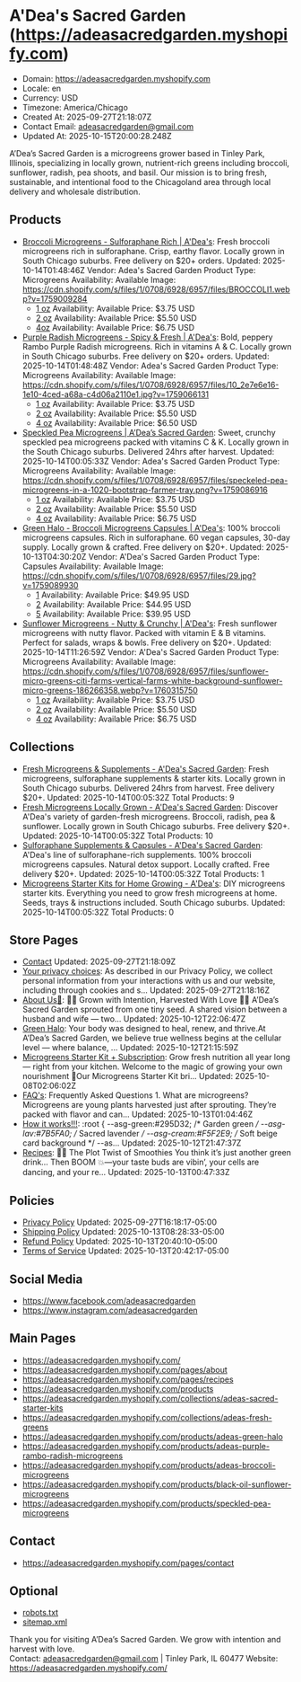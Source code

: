 # A'Dea's Sacred Garden (https://adeasacredgarden.myshopify.com)

- Domain: https://adeasacredgarden.myshopify.com
- Locale: en
- Currency: USD
- Timezone: America/Chicago
- Created At: 2025-09-27T21:18:07Z
- Contact Email: adeasacredgarden@gmail.com
- Updated At: 2025-10-15T20:00:28.248Z

A’Dea’s Sacred Garden is a microgreens grower based in Tinley Park, Illinois, specializing in locally grown, nutrient-rich greens including broccoli, sunflower, radish, pea shoots, and basil. Our mission is to bring fresh, sustainable, and intentional food to the Chicagoland area through local delivery and wholesale distribution.


## Products

- [Broccoli Microgreens - Sulforaphane Rich | A'Dea's](https://adeasacredgarden.myshopify.com/products/adeas-broccoli-microgreens): Fresh broccoli microgreens rich in sulforaphane. Crisp, earthy flavor. Locally grown in South Chicago suburbs. Free delivery on $20+ orders.
  Updated: 2025-10-14T01:48:46Z
  Vendor: Adea's Sacred Garden
  Product Type: Microgreens
  Availability: Available
  Image: https://cdn.shopify.com/s/files/1/0708/6928/6957/files/BROCCOLI1.webp?v=1759009284
  - [1 oz](https://adeasacredgarden.myshopify.com/products/adeas-broccoli-microgreens?variant=44242427084845)
    Availability: Available
    Price: $3.75 USD
  - [2 oz](https://adeasacredgarden.myshopify.com/products/adeas-broccoli-microgreens?variant=44242427117613)
    Availability: Available
    Price: $5.50 USD
  - [4oz](https://adeasacredgarden.myshopify.com/products/adeas-broccoli-microgreens?variant=44242427150381)
    Availability: Available
    Price: $6.75 USD
- [Purple Radish Microgreens - Spicy & Fresh | A'Dea's](https://adeasacredgarden.myshopify.com/products/adeas-purple-rambo-radish-microgreens): Bold, peppery Rambo Purple Radish microgreens. Rich in vitamins A & C. Locally grown in South Chicago suburbs. Free delivery on $20+ orders.
  Updated: 2025-10-14T01:48:48Z
  Vendor: Adea's Sacred Garden
  Product Type: Microgreens
  Availability: Available
  Image: https://cdn.shopify.com/s/files/1/0708/6928/6957/files/10_2e7e6e16-1e10-4ced-a68a-c4d06a2110e1.jpg?v=1759066131
  - [1 oz](https://adeasacredgarden.myshopify.com/products/adeas-purple-rambo-radish-microgreens?variant=44242434326573)
    Availability: Available
    Price: $3.75 USD
  - [2 oz](https://adeasacredgarden.myshopify.com/products/adeas-purple-rambo-radish-microgreens?variant=44242434359341)
    Availability: Available
    Price: $5.50 USD
  - [4 oz](https://adeasacredgarden.myshopify.com/products/adeas-purple-rambo-radish-microgreens?variant=44242434392109)
    Availability: Available
    Price: $6.50 USD
- [Speckled Pea Microgreens | A’Dea’s Sacred Garden](https://adeasacredgarden.myshopify.com/products/speckled-pea-microgreens): Sweet, crunchy speckled pea microgreens packed with vitamins C & K. Locally grown in the South Chicago suburbs. Delivered 24hrs after harvest.
  Updated: 2025-10-14T00:05:33Z
  Vendor: Adea's Sacred Garden
  Product Type: Microgreens
  Availability: Available
  Image: https://cdn.shopify.com/s/files/1/0708/6928/6957/files/speckeled-pea-microgreens-in-a-1020-bootstrap-farmer-tray.png?v=1759086916
  - [1 oz](https://adeasacredgarden.myshopify.com/products/speckled-pea-microgreens?variant=44242435113005)
    Availability: Available
    Price: $3.75 USD
  - [2 oz](https://adeasacredgarden.myshopify.com/products/speckled-pea-microgreens?variant=44242435145773)
    Availability: Available
    Price: $5.50 USD
  - [4 oz](https://adeasacredgarden.myshopify.com/products/speckled-pea-microgreens?variant=44242435178541)
    Availability: Available
    Price: $6.75 USD
- [Green Halo - Broccoli Microgreens Capsules | A'Dea's](https://adeasacredgarden.myshopify.com/products/adeas-green-halo): 100% broccoli microgreens capsules. Rich in sulforaphane. 60 vegan capsules, 30-day supply. Locally grown & crafted. Free delivery on $20+.
  Updated: 2025-10-13T04:30:20Z
  Vendor: A'Dea's Sacred Garden
  Product Type: Capsules
  Availability: Available
  Image: https://cdn.shopify.com/s/files/1/0708/6928/6957/files/29.jpg?v=1759089930
  - [1](https://adeasacredgarden.myshopify.com/products/adeas-green-halo?variant=44242440683565)
    Availability: Available
    Price: $49.95 USD
  - [2](https://adeasacredgarden.myshopify.com/products/adeas-green-halo?variant=44242854608941)
    Availability: Available
    Price: $44.95 USD
  - [5](https://adeasacredgarden.myshopify.com/products/adeas-green-halo?variant=44242854641709)
    Availability: Available
    Price: $39.95 USD
- [Sunflower Microgreens - Nutty & Crunchy | A'Dea's](https://adeasacredgarden.myshopify.com/products/black-oil-sunflower-microgreens): Fresh sunflower microgreens with nutty flavor. Packed with vitamin E & B vitamins. Perfect for salads, wraps & bowls. Free delivery on $20+.
  Updated: 2025-10-14T11:26:59Z
  Vendor: A'Dea's Sacred Garden
  Product Type: Microgreens
  Availability: Available
  Image: https://cdn.shopify.com/s/files/1/0708/6928/6957/files/sunflower-micro-greens-citi-farms-vertical-farms-white-background-sunflower-micro-greens-186266358.webp?v=1760315750
  - [1 oz](https://adeasacredgarden.myshopify.com/products/black-oil-sunflower-microgreens?variant=44242387730477)
    Availability: Available
    Price: $3.75 USD
  - [2 oz](https://adeasacredgarden.myshopify.com/products/black-oil-sunflower-microgreens?variant=44242387763245)
    Availability: Available
    Price: $5.50 USD
  - [4 oz](https://adeasacredgarden.myshopify.com/products/black-oil-sunflower-microgreens?variant=44242387796013)
    Availability: Available
    Price: $6.75 USD

## Collections

- [Fresh Microgreens & Supplements - A'Dea's Sacred Garden](https://adeasacredgarden.myshopify.com/collections/frontpage): Fresh microgreens, sulforaphane supplements & starter kits. Locally grown in South Chicago suburbs. Delivered 24hrs from harvest. Free delivery $20+.
  Updated: 2025-10-14T00:05:32Z
  Total Products: 9
- [Fresh Microgreens Locally Grown - A'Dea's Sacred Garden](https://adeasacredgarden.myshopify.com/collections/adeas-fresh-greens): Discover A'Dea's variety of garden-fresh microgreens. Broccoli, radish, pea & sunflower. Locally grown in South Chicago suburbs. Free delivery $20+.
  Updated: 2025-10-14T00:05:32Z
  Total Products: 10
- [Sulforaphane Supplements & Capsules - A'Dea's Sacred Garden](https://adeasacredgarden.myshopify.com/collections/green-halo): A'Dea's line of sulforaphane-rich supplements. 100% broccoli microgreens capsules. Natural detox support. Locally crafted. Free delivery $20+.
  Updated: 2025-10-14T00:05:32Z
  Total Products: 1
- [Microgreens Starter Kits for Home Growing - A'Dea's](https://adeasacredgarden.myshopify.com/collections/adeas-sacred-starter-kits): DIY microgreens starter kits. Everything you need to grow fresh microgreens at home. Seeds, trays & instructions included. South Chicago suburbs.
  Updated: 2025-10-14T00:05:32Z
  Total Products: 0

## Store Pages

- [Contact](https://adeasacredgarden.myshopify.com/pages/contact)
  Updated: 2025-09-27T21:18:09Z
- [Your privacy choices](https://adeasacredgarden.myshopify.com/pages/data-sharing-opt-out): As described in our Privacy Policy, we collect personal information from your interactions with us and our website, including through cookies and s...
  Updated: 2025-09-27T21:18:16Z
- [About Us💚](https://adeasacredgarden.myshopify.com/pages/about-us): 🌱💚 Grown with Intention, Harvested With Love 💚🌱 A’Dea’s Sacred Garden sprouted from one tiny seed. A shared vision between a husband and wife — two...
  Updated: 2025-10-12T22:06:47Z
- [Green Halo](https://adeasacredgarden.myshopify.com/pages/what-is-green-halo): Your body was designed to heal, renew, and thrive.At A’Dea’s Sacred Garden, we believe true wellness begins at the cellular level — where balance, ...
  Updated: 2025-10-12T21:15:59Z
- [Microgreens Starter Kit + Subscription](https://adeasacredgarden.myshopify.com/pages/microgreens-starter-kit-subscription): Grow fresh nutrition all year long — right from your kitchen. Welcome to the magic of growing your own nourishment 🌿Our Microgreens Starter Kit bri...
  Updated: 2025-10-08T02:06:02Z
- [FAQ's](https://adeasacredgarden.myshopify.com/pages/faqs): Frequently Asked Questions 1. What are microgreens? Microgreens are young plants harvested just after sprouting. They’re packed with flavor and can...
  Updated: 2025-10-13T01:04:46Z
- [How it works!!!](https://adeasacredgarden.myshopify.com/pages/how-it-works): :root { --asg-green:#295D32; /* Garden green */ --asg-lav:#7B5FA0; /* Sacred lavender */ --asg-cream:#F5F2E9; /* Soft beige card background */ --as...
  Updated: 2025-10-12T21:47:37Z
- [Recipes](https://adeasacredgarden.myshopify.com/pages/recipes): 🥤😎 The Plot Twist of Smoothies You think it’s just another green drink… Then BOOM 💥—your taste buds are vibin’, your cells are dancing, and your re...
  Updated: 2025-10-13T00:47:33Z

## Policies

- [Privacy Policy](https://adeasacredgarden.myshopify.com/policies/privacy-policy)
  Updated: 2025-09-27T16:18:17-05:00
- [Shipping Policy](https://adeasacredgarden.myshopify.com/policies/shipping-policy)
  Updated: 2025-10-13T08:28:33-05:00
- [Refund Policy](https://adeasacredgarden.myshopify.com/policies/refund-policy)
  Updated: 2025-10-13T20:40:10-05:00
- [Terms of Service](https://adeasacredgarden.myshopify.com/policies/terms-of-service)
  Updated: 2025-10-13T20:42:17-05:00

## Social Media
- https://www.facebook.com/adeasacredgarden
- https://www.instagram.com/adeasacredgarden

## Main Pages
- https://adeasacredgarden.myshopify.com/
- https://adeasacredgarden.myshopify.com/pages/about
- https://adeasacredgarden.myshopify.com/pages/recipes
- https://adeasacredgarden.myshopify.com/products
- https://adeasacredgarden.myshopify.com/collections/adeas-sacred-starter-kits
- https://adeasacredgarden.myshopify.com/collections/adeas-fresh-greens
- https://adeasacredgarden.myshopify.com/products/adeas-green-halo
- https://adeasacredgarden.myshopify.com/products/adeas-purple-rambo-radish-microgreens
- https://adeasacredgarden.myshopify.com/products/adeas-broccoli-microgreens
- https://adeasacredgarden.myshopify.com/products/black-oil-sunflower-microgreens
- https://adeasacredgarden.myshopify.com/products/speckled-pea-microgreens

## Contact
- https://adeasacredgarden.myshopify.com/pages/contact


## Optional

- [robots.txt](https://adeasacredgarden.myshopify.com/robots.txt)
- [sitemap.xml](https://adeasacredgarden.myshopify.com/sitemap.xml)

Thank you for visiting A’Dea’s Sacred Garden. 
We grow with intention and harvest with love.  
Contact: adeasacredgarden@gmail.com | Tinley Park, IL 60477
Website: https://adeasacredgarden.myshopify.com/

